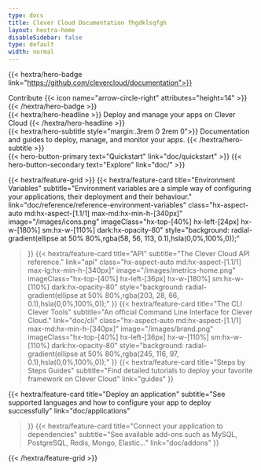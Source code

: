 ```yaml
---
type: docs
title: Clever Cloud Documentation fhgdklsqfgh
layout: hextra-home
disableSidebar: false
type: default
width: normal
---
```

<!-- markdownlint-disable MD033 MD034-->
{{< hextra/hero-badge link="https://github.com/clevercloud/documentation">}}
  <div class="hx-w-2 hx-h-2 hx-rounded-full hx-bg-primary-400"></div>
  Contribute
  {{< icon name="arrow-circle-right" attributes="height=14" >}}
{{< /hextra/hero-badge >}}

<div class="hx-mt-6 hx-mb-6">
{{< hextra/hero-headline >}}
  Deploy and manage your apps  
  on Clever Cloud
{{< /hextra/hero-headline >}}
</div>

<div class="hx-mb-12">
{{< hextra/hero-subtitle style="margin:.3rem 0 2rem 0">}}
  Documentation and guides to deploy,  
  manage, and monitor your apps.
{{< /hextra/hero-subtitle >}}
</div>

<div class="hx-mb-6">
{{< hero-button-primary text="Quickstart" link="doc/quickstart" >}}
{{< hero-button-secondary text="Explore" link="doc/" >}}
</div>

<div class="hx-mt-6"></div>

{{< hextra/feature-grid >}}
  {{< hextra/feature-card
    title="Environment Variables"
    subtitle="Environment variables are a simple way of configuring your applications, their deployment and their behaviour."
    link="doc/reference/reference-environment-variables"
    class="hx-aspect-auto md:hx-aspect-[1.1/1] max-md:hx-min-h-[340px]"
    image="/images/icons.png"
    imageClass="hx-top-[40%] hx-left-[24px] hx-w-[180%] sm:hx-w-[110%] dark:hx-opacity-80"
    style="background: radial-gradient(ellipse at 50% 80%,rgba(58, 56, 113, 0.1),hsla(0,0%,100%,0));"
  >}}
  {{< hextra/feature-card
    title="API"
    subtitle="The Clever Cloud API reference."
    link="api"
    class="hx-aspect-auto md:hx-aspect-[1.1/1] max-lg:hx-min-h-[340px]"
    image="/images/metrics-home.png"
    imageClass="hx-top-[40%] hx-left-[36px] hx-w-[180%] sm:hx-w-[110%] dark:hx-opacity-80"
    style="background: radial-gradient(ellipse at 50% 80%,rgba(203, 28, 66, 0.1),hsla(0,0%,100%,0));"
  >}}
  {{< hextra/feature-card
    title="The CLI Clever Tools"
    subtitle="An official Command Line Interface for Clever Cloud."
    link="doc/cli"
    class="hx-aspect-auto md:hx-aspect-[1.1/1] max-md:hx-min-h-[340px]"
    image="/images/brand.png"
    imageClass="hx-top-[40%] hx-left-[36px] hx-w-[110%] sm:hx-w-[110%] dark:hx-opacity-80"
    style="background: radial-gradient(ellipse at 50% 80%,rgba(245, 116, 97, 0.1),hsla(0,0%,100%,0));"
  >}}
  {{< hextra/feature-card
    title="Steps by Steps Guides"
    subtitle="Find detailed tutorials to deploy your favorite framework on Clever Cloud"
    link="guides"
  >}}
  
  {{< hextra/feature-card
    title="Deploy an application"
    subtitle="See supported languages and how to configure your app to deploy successfully"
    link="doc/applications"
  >}}
  {{< hextra/feature-card
    title="Connect your application to dependencies"
    subtitle="See available add-ons such as MySQL, PostgreSQL, Redis, Mongo, Elastic..."
    link="doc/addons"
  >}}
  
{{< /hextra/feature-grid >}}
